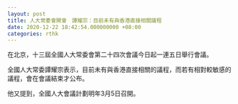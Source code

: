 ```yaml
---
layout: post
title: 人大常委會開會　譚耀宗：目前未有與香港直接相關議程
date: 2020-12-22 18:42:54.000000000 +08:00
categories: rthk
---
```


在北京，十三屆全國人大常委會第二十四次會議今日起一連五日舉行會議。

全國人大常委譚耀宗表示，目前未有與香港直接相關的議程，而若有相對較敏感的議程，會在會議結束才公布。

他又提到，全國人大會議計劃明年3月5日召開。
